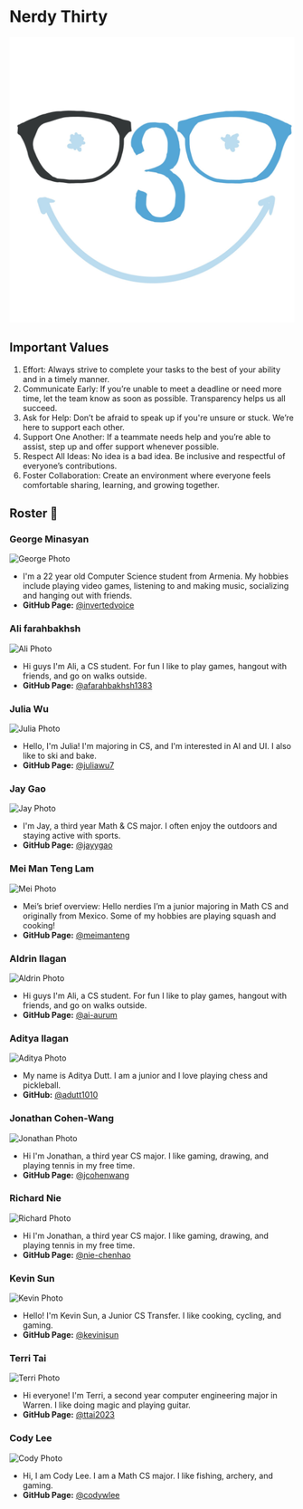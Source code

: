 # Nerdy Thirty
![Logo Photo](./branding/cse_110_logo.jpg)


## Important Values
1. Effort: Always strive to complete your tasks to the best of your ability and in a timely manner.
2. Communicate Early: If you’re unable to meet a deadline or need more time, let the team know as soon as possible. Transparency helps us all succeed.
3. Ask for Help: Don’t be afraid to speak up if you're unsure or stuck. We’re here to support each other.
4. Support One Another: If a teammate needs help and you’re able to assist, step up and offer support whenever possible.
5. Respect All Ideas: No idea is a bad idea. Be inclusive and respectful of everyone’s contributions.
6. Foster Collaboration: Create an environment where everyone feels comfortable sharing, learning, and growing together.


## Roster 👤



### George Minasyan
![George Photo](https://i.gyazo.com/5a90fddeac5fb6796b62f4d4f6ca28e1.png)
-  I'm a 22 year old Computer Science student from Armenia. My hobbies include playing video games, listening to and making music, socializing and hanging out with friends.
- **GitHub Page:** [@invertedvoice](https://invertedvoice.github.io/CSE110/)


### Ali farahbakhsh
![Ali Photo](https://cdn.prod.website-files.com/674fbc979f25227affcdf72c/6754fb6df7d23a5d06b17bd6_1720630806309-p-500.jpeg)
-  Hi guys I'm Ali, a CS student. For fun I like to play games, hangout with friends, and go on walks outside.
- **GitHub Page:** [@afarahbakhsh1383](https://afarahbakhsh1383.github.io/cse_110_lab_1/)

### Julia Wu
![Julia Photo](https://i.gyazo.com/c0f33ffe54a263a430c089b8a2698a63.jpg
)
- Hello, I'm Julia! I'm majoring in CS, and I'm interested in AI and UI. I also like to ski and bake.
- **GitHub Page:** [@juliawu7](https://juliawu7.github.io/user-page/)


### Jay Gao
![Jay Photo](https://i.gyazo.com/d1d391312ad38673cfbd0edeceeead1f.png
)
- I'm Jay, a third year Math & CS major. I often enjoy the outdoors and staying active with sports.
- **GitHub Page:** [@jayygao](https://jayygao.github.io/jay-cse110/)


### Mei Man Teng Lam
![Mei Photo](https://i.gyazo.com/8f71f39d60c4e8084ac5086976e42e52.jpg
)
- Mei’s brief overview: Hello nerdies I’m a junior majoring in Math CS and originally from Mexico. Some of my hobbies are playing squash and cooking!
- **GitHub Page:** [@meimanteng](https://meimanteng.github.io/CSE110/)


### Aldrin Ilagan
![Aldrin Photo](https://i.gyazo.com/984ddb83eca74e979a4a1a458e194f9d.png)
-  Hi guys I'm Ali, a CS student. For fun I like to play games, hangout with friends, and go on walks outside.
- **GitHub Page:** [@ai-aurum](https://ai-aurum.github.io/Pages/)

### Aditya Ilagan
![Aditya Photo](https://i.gyazo.com/01f004ef5b3b53a778120473a0f3dc32.jpg)
-  My name is Aditya Dutt. I am a junior and I love playing chess and pickleball.
- **GitHub:** [@adutt1010](http://github.com/adutt1010)

### Jonathan Cohen-Wang
![Jonathan Photo](https://i.gyazo.com/80413d6de20f53163031430e7ae79242.jpg)
-  Hi I'm Jonathan, a third year CS major. I like gaming, drawing, and playing tennis in my free time.
- **GitHub Page:** [@jcohenwang](https://jcohenwang.github.io/CSE110-Lab1/)

### Richard Nie
![Richard Photo](https://i.gyazo.com/a6eff03430477e6e911bf2f303245796.png)
-  Hi I'm Jonathan, a third year CS major. I like gaming, drawing, and playing tennis in my free time.
- **GitHub Page:** [@nie-chenhao](https://nie-chenhao.github.io/CSE110-Lab1/)

### Kevin Sun
![Kevin Photo](https://i.gyazo.com/4c50bf98265ed95cc7534cc825edfdda.jpg)
-  Hello! I'm Kevin Sun, a Junior CS Transfer.  I like cooking, cycling, and gaming.
- **GitHub Page:** [@kevinisun](https://kevinisun.github.io/CSE110Lab1/)


### Terri Tai

![Terri Photo](https://i.gyazo.com/262cdf1f2101f409a70ac406649c78d7.jpg)
-  Hi everyone! I'm Terri, a second year computer engineering major in Warren. I like doing magic and playing guitar.
- **GitHub Page:** [@ttai2023](https://ttai2023.github.io/cse110/)

### Cody Lee

![Cody Photo](https://i.gyazo.com/b4d76e17fad14eb4b04e8590c0efd018.jpg)
-  Hi, I am Cody Lee. I am a Math CS major. I like fishing, archery, and gaming.
- **GitHub Page:** [@codywlee](https://codywlee.github.io/CS110sp25/)

